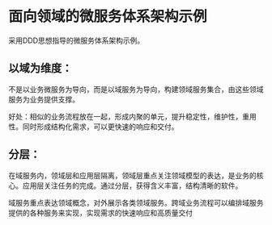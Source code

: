 # 面向领域的微服务体系架构示例
采用DDD思想指导的微服务体系架构示例。

## 以域为维度：
不是以业务微服务为导向，而是以域服务为导向，构建领域服务集合，由这些领域服务为业务提供支撑。 

好处：相似的业务流程放在一起，形成内聚的单元，提升稳定性，维护性，重用性。同时形成结构化需求，可以更快速的响应和交付。

## 分层：
在域服务内，领域层和应用层隔离，领域层重点关注领域模型的表达，是业务的核心。应用层关注任务的完成。通过分层，获得含义丰富，结构清晰的软件。

域服务重点表达领域概念，对外展示各类领域服务。跨域业务流程可以编排域服务提供的各种服务来实现，实现需求的快速响应和高质量交付
